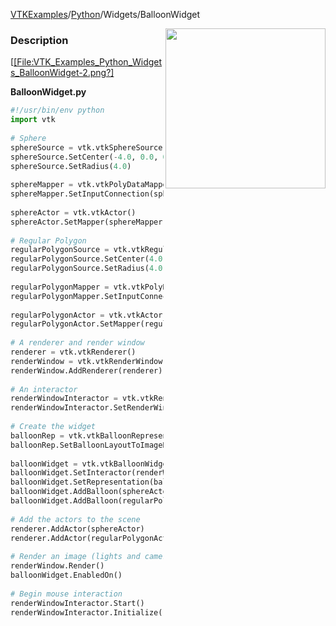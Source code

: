 [VTKExamples](/home/)/[Python](/Python)/Widgets/BalloonWidget

<img align="right" src="https://github.com/lorensen/VTKExamples/blob/gh-pages/Testing/Baseline/Widgets/TestBalloonWidget.png?raw=true" width="256" />

### Description
[[[File:VTK_Examples_Python_Widgets_BalloonWidget-2.png?]]([File:VTK_Examples_Python_Widgets_BalloonWidget-1.png]])

**BalloonWidget.py**
```python
#!/usr/bin/env python
import vtk
 
# Sphere
sphereSource = vtk.vtkSphereSource()
sphereSource.SetCenter(-4.0, 0.0, 0.0)
sphereSource.SetRadius(4.0)
 
sphereMapper = vtk.vtkPolyDataMapper()
sphereMapper.SetInputConnection(sphereSource.GetOutputPort())
 
sphereActor = vtk.vtkActor()
sphereActor.SetMapper(sphereMapper)
 
# Regular Polygon
regularPolygonSource = vtk.vtkRegularPolygonSource()
regularPolygonSource.SetCenter(4.0, 0.0, 0.0)
regularPolygonSource.SetRadius(4.0)
 
regularPolygonMapper = vtk.vtkPolyDataMapper()
regularPolygonMapper.SetInputConnection(regularPolygonSource.GetOutputPort())
 
regularPolygonActor = vtk.vtkActor()
regularPolygonActor.SetMapper(regularPolygonMapper)
 
# A renderer and render window
renderer = vtk.vtkRenderer()
renderWindow = vtk.vtkRenderWindow()
renderWindow.AddRenderer(renderer)
 
# An interactor
renderWindowInteractor = vtk.vtkRenderWindowInteractor()
renderWindowInteractor.SetRenderWindow(renderWindow)
 
# Create the widget
balloonRep = vtk.vtkBalloonRepresentation()
balloonRep.SetBalloonLayoutToImageRight()
 
balloonWidget = vtk.vtkBalloonWidget()
balloonWidget.SetInteractor(renderWindowInteractor)
balloonWidget.SetRepresentation(balloonRep)
balloonWidget.AddBalloon(sphereActor,"This is a sphere")
balloonWidget.AddBalloon(regularPolygonActor,"This is a regular polygon")
 
# Add the actors to the scene
renderer.AddActor(sphereActor)
renderer.AddActor(regularPolygonActor)
 
# Render an image (lights and cameras are created automatically)
renderWindow.Render()
balloonWidget.EnabledOn()
 
# Begin mouse interaction
renderWindowInteractor.Start()
renderWindowInteractor.Initialize()
```

